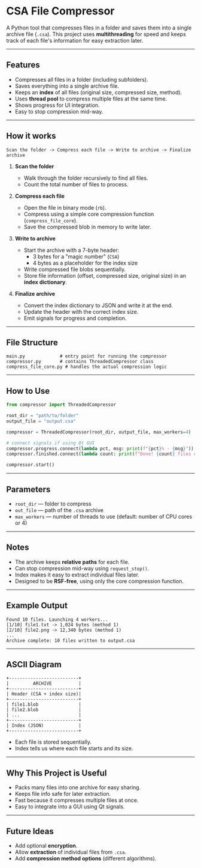 # CSA File Compressor

A Python tool that compresses files in a folder and saves them into a single archive file (`.csa`). This project uses **multithreading** for speed and keeps track of each file's information for easy extraction later.

---

## Features

- Compresses all files in a folder (including subfolders).
- Saves everything into a single archive file.
- Keeps an **index** of all files (original size, compressed size, method).
- Uses **thread pool** to compress multiple files at the same time.
- Shows progress for UI integration.
- Easy to stop compression mid-way.

---

## How it works

```
Scan the folder -> Compress each file -> Write to archive -> Finalize archive
```

1. **Scan the folder**  
   - Walk through the folder recursively to find all files.  
   - Count the total number of files to process.

2. **Compress each file**  
   - Open the file in binary mode (`rb`).  
   - Compress using a simple core compression function (`compress_file_core`).  
   - Save the compressed blob in memory to write later.

3. **Write to archive**  
   - Start the archive with a 7-byte header:  
     - 3 bytes for a "magic number" (`CSA`)  
     - 4 bytes as a placeholder for the index size  
   - Write compressed file blobs sequentially.  
   - Store file information (offset, compressed size, original size) in an **index dictionary**.

4. **Finalize archive**  
   - Convert the index dictionary to JSON and write it at the end.  
   - Update the header with the correct index size.  
   - Emit signals for progress and completion.

---

## File Structure

```
main.py             # entry point for running the compressor
compressor.py       # contains ThreadedCompressor class
compress_file_core.py # handles the actual compression logic
```

---

## How to Use

```python
from compressor import ThreadedCompressor

root_dir = "path/to/folder"
output_file = "output.csa"

compressor = ThreadedCompressor(root_dir, output_file, max_workers=4)

# connect signals if using Qt GUI
compressor.progress.connect(lambda pct, msg: print(f"{pct}% - {msg}"))
compressor.finished.connect(lambda count: print(f"Done! {count} files compressed."))

compressor.start()
```

---

## Parameters

- `root_dir` — folder to compress  
- `out_file` — path of the `.csa` archive  
- `max_workers` — number of threads to use (default: number of CPU cores or 4)  

---

## Notes

- The archive keeps **relative paths** for each file.  
- Can stop compression mid-way using `request_stop()`.  
- Index makes it easy to extract individual files later.  
- Designed to be **RSF-free**, using only the core compression function.

---

## Example Output

```
Found 10 files. Launching 4 workers...
[1/10] file1.txt -> 1,024 bytes (method 1)
[2/10] file2.png -> 12,340 bytes (method 1)
...
Archive complete: 10 files written to output.csa
```

---

## ASCII Diagram

```
+--------------------------+
|         ARCHIVE          |
+--------------------------+
| Header (CSA + index size)|
+--------------------------+
| file1.blob               |
| file2.blob               |
| ...                      |
+--------------------------+
| Index (JSON)             |
+--------------------------+
```
- Each file is stored sequentially.  
- Index tells us where each file starts and its size.

---

## Why This Project is Useful

- Packs many files into one archive for easy sharing.  
- Keeps file info safe for later extraction.  
- Fast because it compresses multiple files at once.  
- Easy to integrate into a GUI using Qt signals.

---

## Future Ideas

- Add optional **encryption**.  
- Allow **extraction** of individual files from `.csa`.  
- Add **compression method options** (different algorithms).

